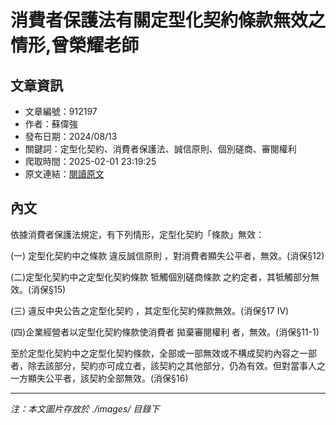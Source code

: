 # 消費者保護法有關定型化契約條款無效之情形,曾榮耀老師

## 文章資訊
- 文章編號：912197
- 作者：蘇偉強
- 發布日期：2024/08/13
- 關鍵詞：定型化契約、消費者保護法、誠信原則、個別磋商、審閱權利
- 爬取時間：2025-02-01 23:19:25
- 原文連結：[閱讀原文](https://real-estate.get.com.tw/Columns/detail.aspx?no=912197)

## 內文


依據消費者保護法規定，有下列情形，定型化契約「條款」無效：


(一) 定型化契約中之條款
違反誠信原則
，對消費者顯失公平者，無效。(消保§12)


(二)定型化契約中之定型化契約條款
牴觸個別磋商條款
之約定者，其牴觸部分無效。(消保§15)


(三)
違反中央公告之定型化契約
，其定型化契約條款無效。(消保§17 IV)


(四)企業經營者以定型化契約條款使消費者
拋棄審閱權利
者，無效。(消保§11-1)


至於定型化契約中之定型化契約條款，全部或一部無效或不構成契約內容之一部者，除去該部分，契約亦可成立者，該契約之其他部分，仍為有效。但對當事人之一方顯失公平者，該契約全部無效。(消保§16)

---
*注：本文圖片存放於 ./images/ 目錄下*
